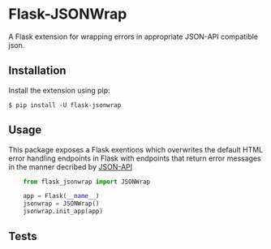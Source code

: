 Flask-JSONWrap
==============

A Flask extension for wrapping errors in appropriate JSON-API compatible json.


Installation
------------

Install the extension using pip:

    $ pip install -U flask-jsonwrap


Usage
-----


This package exposes a Flask exentions which overwrites the default HTML error
handling endpoints in Flask with endpoints that return error messages in the
manner decribed by [JSON-API](http://jsonapi.org)


```python
    from flask_jsonwrap import JSONWrap

	app = Flask(__name__)
	jsonwrap = JSONWrap()
	jsonwrap.init_app(app)
```


Tests
-----

